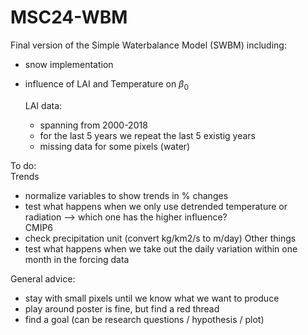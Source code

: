 # MSC24-WBM

Final version of the Simple Waterbalance Model (SWBM) including:
* snow implementation
* influence of LAI and Temperature on $\beta_0$

  LAI data:
  * spanning from 2000-2018
  * for the last 5 years we repeat the last 5 existig years
  * missing data for some pixels (water)

To do: <br>
Trends
* normalize variables to show trends in % changes
* test what happens when we only use detrended temperature or radiation --> which one has the higher influence? <br>
CMIP6
* check precipitation unit (convert kg/km2/s to m/day)
Other things
* test what happens when we take out the daily variation within one month in the forcing data


General advice:
* stay with small pixels until we know what we want to produce
* play around poster is fine, but find a red thread
* find a goal (can be research questions / hypothesis / plot)

